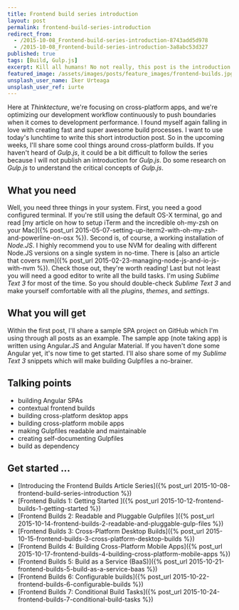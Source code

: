 ```yaml
---
title: Frontend build series introduction
layout: post
permalink: frontend-build-series-introduction
redirect_from: 
  - /2015-10-08_Frontend-build-series-introduction-8743add5d978
  - /2015-10-08_Frontend-build-series-introduction-3a8abc53d327
published: true
tags: [Build, Gulp.js]
excerpt: Kill all humans! No not really, this post is the introduction for the Frontend Build article series. It'll explain how to automate critical steps when building Frontend applications.
featured_image: /assets/images/posts/feature_images/frontend-builds.jpg
unsplash_user_name: Iker Urteaga
unsplash_user_ref: iurte
---
```


Here at *Thinktecture*, we're focusing on cross-platform apps, and we're optimizing our development workflow continuously to push boundaries when it comes to development performance. I found myself again falling in love with creating fast and super awesome build processes. I want to use today's lunchtime to write this short introduction post. So in the upcoming weeks, I'll share some cool things around cross-platform builds. If you haven't heard of *Gulp.js*, it could be a bit difficult to follow the series because I will not publish an introduction for *Gulp.js*. Do some research on *Gulp.js* to understand the critical concepts of *Gulp.js*.

## What you need

Well, you need three things in your system. First, you need a good configured terminal. If you're still using the default OS-X terminal, go and read [my article on how to setup iTerm and the incredible oh-my-zsh on your Mac]({% post_url 2015-05-07-setting-up-iterm2-with-oh-my-zsh-and-powerline-on-osx %}). Second is, of course, a working installation of *Node.JS*. I highly recommend you to use NVM for dealing with different Node.JS versions on a single system in no-time. There is [also an article that covers nvm]({% post_url 2015-02-23-managing-node-js-and-io-js-with-nvm %}). Check those out, they're worth reading! Last but not least you will need a good editor to write all the build tasks. I'm using *Sublime Text 3* for most of the time. So you should double-check *Sublime Text 3* and make yourself comfortable with all the *plugins*, *themes*, and *settings*.

## What you will get

Within the first post, I'll share a sample SPA project on GitHub which I'm using through all posts as an example. The sample app (note taking app) is written using Angular.JS and Angular Material. If you haven't done some Angular yet, it's now time to get started. I'll also share some of my *Sublime Text 3* snippets which will make building Gulpfiles a no-brainer.

## Talking points

- building Angular SPAs
- contextual frontend builds
- building cross-platform desktop apps
- building cross-platform mobile apps
- making Gulpfiles readable and maintainable
- creating self-documenting Gulpfiles
- build as dependency

## Get started ...

 * [Introducing the Frontend Builds Article Series]({% post_url 2015-10-08-frontend-build-series-introduction %})
 * [Frontend Builds 1: Getting Started ]({% post_url 2015-10-12-frontend-builds-1-getting-started %})
 * [Frontend Builds 2: Readable and Pluggable Gulpfiles  ]({% post_url 2015-10-14-frontend-builds-2-readable-and-pluggable-gulp-files %})
 * [Frontend Builds 3: Cross-Platform Desktop Builds]({% post_url 2015-10-15-frontend-builds-3-cross-platform-desktop-builds %})
 * [Frontend Builds 4: Building Cross-Platform Mobile Apps]({% post_url 2015-10-17-frontend-builds-4-building-cross-platform-mobile-apps %})
 * [Frontend Builds 5: Build as a Service (BaaS)]({% post_url 2015-10-21-frontend-builds-5-build-as-a-service-baas %})
 * [Frontend Builds 6: Configurable builds]({% post_url 2015-10-22-frontend-builds-6-configurable-builds %})
 * [Frontend Builds 7: Conditional Build Tasks]({% post_url 2015-10-24-frontend-builds-7-conditional-build-tasks %})

